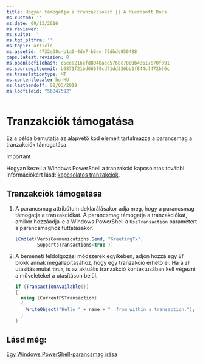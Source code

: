 ```yaml
---
title: Hogyan támogatja a tranzakciókat |} A Microsoft Docs
ms.custom: ''
ms.date: 09/13/2016
ms.reviewer: ''
ms.suite: ''
ms.tgt_pltfrm: ''
ms.topic: article
ms.assetid: 4732e38c-b1a0-4de7-b6de-75dbde850488
caps.latest.revision: 8
ms.openlocfilehash: c5eea216efd8048aee5768c78c0b48617670f091
ms.sourcegitcommit: b6871f21bd666f9cd71dd336bb3f844cf472b56c
ms.translationtype: MT
ms.contentlocale: hu-HU
ms.lasthandoff: 02/03/2019
ms.locfileid: "56847592"
---
```

# <a name="how-to-support-transactions"></a>Tranzakciók támogatása

Ez a példa bemutatja az alapvető kód elemeit tartalmazza a parancsmag a tranzakciók támogatása.

> [!IMPORTANT]
> Hogyan kezeli a Windows PowerShell a tranzakció kapcsolatos további információkért lásd: [kapcsolatos tranzakciók][about_Transactions].

## <a name="to-support-transactions"></a>Tranzakciók támogatása

1. A parancsmag attribútum deklarálásakor adja meg, hogy a parancsmag támogatja a tranzakciókat.
   A parancsmag támogatja a tranzakciókat, amikor hozzáadja-e a Windows PowerShell a `UseTransaction` paramétert a parancsmaghoz futtatásakor.

    ```csharp
    [Cmdlet(VerbsCommunications.Send, "GreetingTx",
            SupportsTransactions=true )]
    ```

2. A bemeneti feldolgozási módszerek egyikében, adjon hozzá egy `if` blokk annak megállapításához, hogy egy tranzakció érhető el.
   Ha a `if` utasítás mutat `true`, is az aktuális tranzakció kontextusában kell végezni a műveleteket a utasításon belül.

    ```csharp
    if (TransactionAvailable())
    {
      using (CurrentPSTransaction)
      {
        WriteObject("Hello " + name + "  from within a transaction.");
      }
    }
    ```

## <a name="see-also"></a>Lásd még:

[Egy Windows PowerShell-parancsmag írása](./writing-a-windows-powershell-cmdlet.md)

<!-- External URLs -->

[about_Transactions]: /powershell/module/Microsoft.PowerShell.Core/About/about_Transactions
